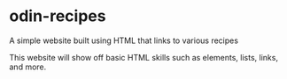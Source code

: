 # odin-recipes

A simple website built using HTML that links to various recipes

This website will show off basic HTML skills such as elements,
lists, links, and more.